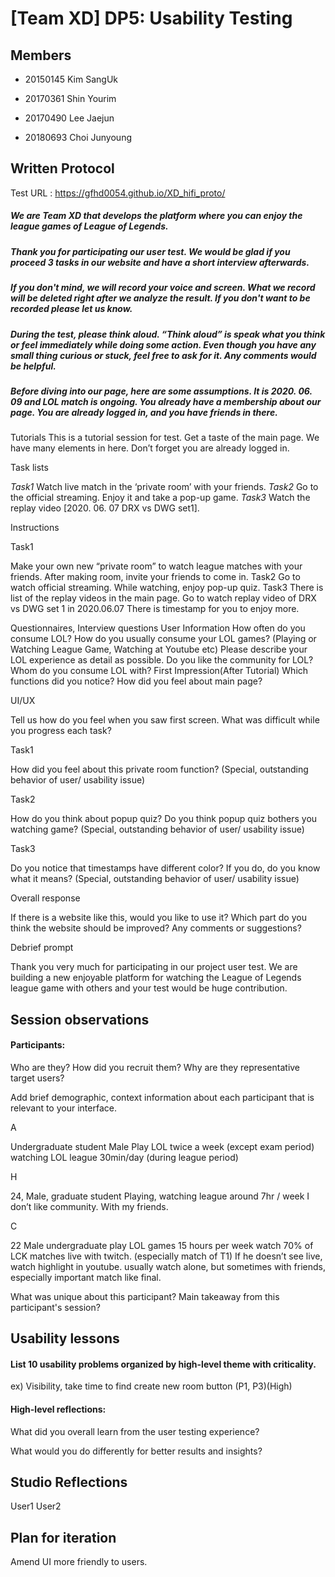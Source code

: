 # [Team XD] DP5: Usability Testing
 
## Members
 
- 20150145 Kim SangUk
 
- 20170361 Shin Yourim
 
- 20170490 Lee Jaejun
 
- 20180693 Choi Junyoung
 
## Written Protocol

Test URL : https://gfhd0054.github.io/XD_hifi_proto/

##### We are *Team XD* that develops the platform where you can enjoy the league games of League of Legends. 
##### Thank you for participating our user test. We would be glad if you proceed 3 tasks in our website and have a short interview afterwards.
##### If you don't mind, we will record your voice and screen. What we record will be deleted right after we analyze the result. If you don't want to be recorded please let us know. 
##### During the test, please think aloud. “Think aloud” is speak what you think or feel immediately while doing some action. Even though you have any small thing curious or stuck, feel free to ask for it. Any comments would be helpful.

##### Before diving into our page, here are some assumptions. It is 2020. 06. 09 and LOL match is ongoing. You already have a membership about our page. You are already logged in, and you have friends in there.

Tutorials
This is a tutorial session for test. Get a taste of the main page. We have many elements in here. Don’t forget you are already logged in.

Task lists

*Task1*
Watch live match in the ‘private room’ with your friends. 
*Task2*
Go to the official streaming. Enjoy it and take a pop-up game.
*Task3*
Watch the replay video [2020. 06. 07 DRX vs DWG set1].
 
Instructions

Task1

Make your own new “private room” to watch league matches with your friends. After making room, invite your friends to come in.
Task2
Go to watch official streaming. While watching, enjoy pop-up quiz.
Task3
There is list of the replay videos in the main page.
Go to watch replay video of DRX vs DWG set 1 in 2020.06.07
There is timestamp for you to enjoy more.

Questionnaires, Interview questions
User Information
How often do you consume LOL?
How do you usually consume your LOL games? (Playing or Watching League Game, Watching at Youtube etc)
Please describe your LOL experience as detail as possible.
Do you like the community for LOL?
Whom do you consume LOL with?
First Impression(After Tutorial)
Which functions did you notice?
How did you feel about main page?

UI/UX

Tell us how do you feel when you saw first screen.
What was difficult while you progress each task?

Task1

How did you feel about this private room function?
(Special, outstanding behavior of user/ usability issue)


Task2

How do you think about popup quiz?
Do you think popup quiz bothers you watching game?
(Special, outstanding behavior of user/ usability issue)


Task3

Do you notice that timestamps have different color?
If you do, do you know what it means?
(Special, outstanding behavior of user/ usability issue)



Overall response

If there is a website like this, would you like to use it?
Which part do you think the website should be improved? 
Any comments or suggestions?

Debrief prompt

Thank you very much for participating in our project user test. We are building a new enjoyable platform for watching the League of Legends league game with others and your test would be huge contribution.


## Session observations
#### Participants: 
Who are they? How did you recruit them? Why are they representative target users?

Add brief demographic, context information about each participant that is relevant to your interface.

A

Undergraduate student
Male
Play LOL twice a week (except exam period)
watching LOL league 30min/day (during league period)

H

24, Male, graduate student
Playing, watching league around 7hr / week
I don’t like community.
With my friends.

C

22 Male undergraduate
play LOL games 15 hours per week
watch 70% of LCK matches live with twitch. (especially match of T1)
If he doesn’t see live, watch highlight in youtube.
usually watch alone, but sometimes with friends, especially important match like final. 


What was unique about this participant? Main takeaway from this participant's session?

## Usability lessons

#### List 10 usability problems organized by high-level theme with criticality. 

ex) Visibility, take time to find create new room button (P1, P3)(High)

#### High-level reflections: 

What did you overall learn from the user testing experience? 

What would you do differently for better results and insights?

## Studio Reflections
User1
User2

## Plan for iteration
Amend UI more friendly to users. 

